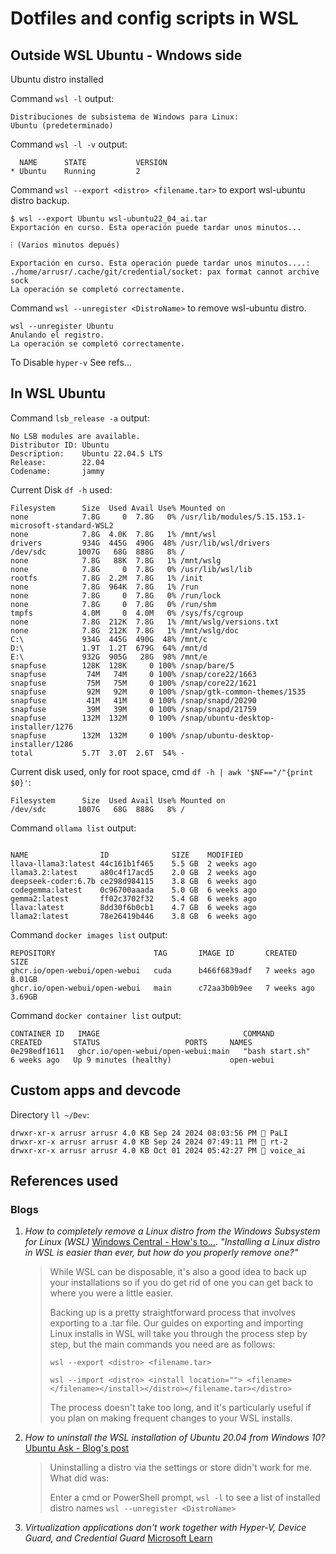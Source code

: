 # Dotfiles and config scripts in WSL

## Outside WSL Ubuntu - Wndows side

Ubuntu distro installed

Command `wsl -l` output:

```console
Distribuciones de subsistema de Windows para Linux:
Ubuntu (predeterminado)
```

Command `wsl -l -v` output:

```console
  NAME      STATE           VERSION
* Ubuntu    Running         2
```

Command `wsl --export <distro> <filename.tar>` to export wsl-ubuntu distro backup.

```console
$ wsl --export Ubuntu wsl-ubuntu22_04_ai.tar
Exportación en curso. Esta operación puede tardar unos minutos...

⁞ (Varios minutos depués)

Exportación en curso. Esta operación puede tardar unos minutos....: ./home/arrusr/.cache/git/credential/socket: pax format cannot archive sock
La operación se completó correctamente.
```

Command `wsl --unregister <DistroName>` to remove wsl-ubuntu distro.

```console
wsl --unregister Ubuntu
Anulando el registro.
La operación se completó correctamente.
```

To Disable `hyper-v` See refs...

## In WSL Ubuntu

Command `lsb_release -a` output:

```console
No LSB modules are available.
Distributor ID: Ubuntu
Description:    Ubuntu 22.04.5 LTS
Release:        22.04
Codename:       jammy
```

Current Disk `df -h` used:

```console
Filesystem      Size  Used Avail Use% Mounted on
none            7.8G     0  7.8G   0% /usr/lib/modules/5.15.153.1-microsoft-standard-WSL2
none            7.8G  4.0K  7.8G   1% /mnt/wsl
drivers         934G  445G  490G  48% /usr/lib/wsl/drivers
/dev/sdc       1007G   68G  888G   8% /
none            7.8G   88K  7.8G   1% /mnt/wslg
none            7.8G     0  7.8G   0% /usr/lib/wsl/lib
rootfs          7.8G  2.2M  7.8G   1% /init
none            7.8G  964K  7.8G   1% /run
none            7.8G     0  7.8G   0% /run/lock
none            7.8G     0  7.8G   0% /run/shm
tmpfs           4.0M     0  4.0M   0% /sys/fs/cgroup
none            7.8G  212K  7.8G   1% /mnt/wslg/versions.txt
none            7.8G  212K  7.8G   1% /mnt/wslg/doc
C:\             934G  445G  490G  48% /mnt/c
D:\             1.9T  1.2T  679G  64% /mnt/d
E:\             932G  905G   28G  98% /mnt/e
snapfuse        128K  128K     0 100% /snap/bare/5
snapfuse         74M   74M     0 100% /snap/core22/1663
snapfuse         75M   75M     0 100% /snap/core22/1621
snapfuse         92M   92M     0 100% /snap/gtk-common-themes/1535
snapfuse         41M   41M     0 100% /snap/snapd/20290
snapfuse         39M   39M     0 100% /snap/snapd/21759
snapfuse        132M  132M     0 100% /snap/ubuntu-desktop-installer/1276
snapfuse        132M  132M     0 100% /snap/ubuntu-desktop-installer/1286
total           5.7T  3.0T  2.6T  54% -
```

Current disk used, only for root space, cmd `df -h | awk '$NF=="/"{print $0}'`:

```console
Filesystem      Size  Used Avail Use% Mounted on
/dev/sdc       1007G   68G  888G   8% /
```

Command `ollama list` output:

```consle

NAME               	ID          	SIZE  	MODIFIED
llava-llama3:latest	44c161b1f465	5.5 GB	2 weeks ago
llama3.2:latest    	a80c4f17acd5	2.0 GB	2 weeks ago
deepseek-coder:6.7b	ce298d984115	3.8 GB	6 weeks ago
codegemma:latest   	0c96700aaada	5.0 GB	6 weeks ago
gemma2:latest      	ff02c3702f32	5.4 GB	6 weeks ago
llava:latest       	8dd30f6b0cb1	4.7 GB	6 weeks ago
llama2:latest      	78e26419b446	3.8 GB	6 weeks ago
```

Command `docker images list` output:

```console
REPOSITORY                      TAG       IMAGE ID       CREATED       SIZE
ghcr.io/open-webui/open-webui   cuda      b466f6839adf   7 weeks ago   8.01GB
ghcr.io/open-webui/open-webui   main      c72aa3b0b9ee   7 weeks ago   3.69GB
```

Command `docker container list` output:

```console
CONTAINER ID   IMAGE                                COMMAND           CREATED       STATUS                   PORTS     NAMES
0e298edf1611   ghcr.io/open-webui/open-webui:main   "bash start.sh"   6 weeks ago   Up 9 minutes (healthy)             open-webui
```

## Custom apps and devcode

Directory `ll ~/Dev`:

```console
drwxr-xr-x arrusr arrusr 4.0 KB Sep 24 2024 08:03:56 PM  PaLI
drwxr-xr-x arrusr arrusr 4.0 KB Sep 24 2024 07:49:11 PM  rt-2
drwxr-xr-x arrusr arrusr 4.0 KB Oct 01 2024 05:42:27 PM  voice_ai
```

## References used

### Blogs

1. _How to completely remove a Linux distro from the Windows Subsystem for Linux (WSL)_ [Windows Central - How's to...](https://www.windowscentral.com/how-completely-remove-linux-distro-wsl).
   _"Installing a Linux distro in WSL is easier than ever, but how do you properly remove one?"_

   > While WSL can be disposable, it's also a good idea to back up your installations so if you do get rid of one you can get back to where you were a little easier.
   >
   > Backing up is a pretty straightforward process that involves exporting to a .tar file. Our guides on exporting and importing Linux installs in WSL will take you through the process step by step, but the main commands you need are as follows:
   >
   > `wsl --export <distro> <filename.tar>`
   >
   > `wsl --import <distro> <install location=""> <filename> </filename></install></distro></filename.tar></distro>`
   >
   > The process doesn't take too long, and it's particularly useful if you plan on making frequent changes to your WSL installs.

1. _How to uninstall the WSL installation of Ubuntu 20.04 from Windows 10?_ [Ubuntu Ask - Blog's post](https://askubuntu.com/questions/1261664/how-to-uninstall-the-wsl-installation-of-ubuntu-20-04-from-windows-10)

   > Uninstalling a distro via the settings or store didn't work for me. What did was:
   >
   > Enter a cmd or PowerShell prompt, `wsl -l` to see a list of installed distro names
   > `wsl --unregister <DistroName>`

1. _Virtualization applications don't work together with Hyper-V, Device Guard, and Credential Guard_ [Microsoft Learn](https://learn.microsoft.com/en-us/troubleshoot/windows-client/application-management/virtualization-apps-not-work-with-hyper-v)
